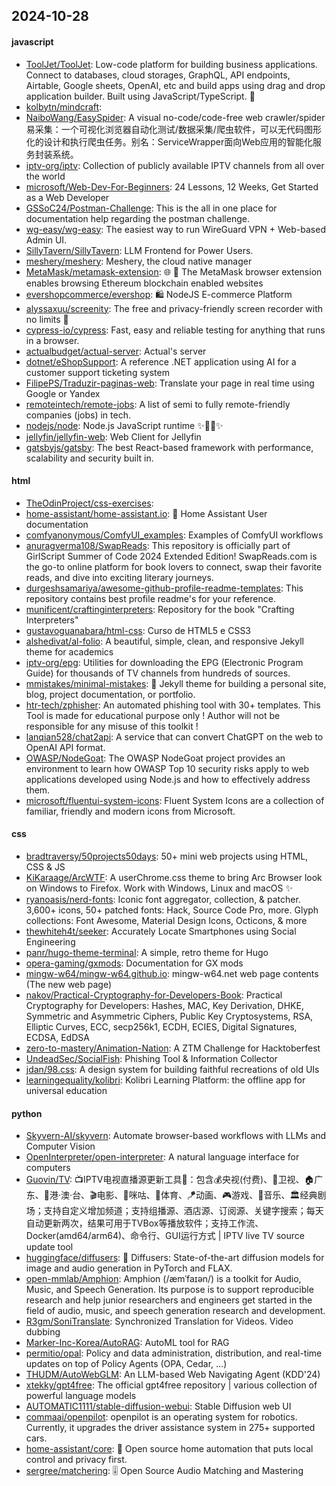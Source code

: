## 2024-10-28

#### javascript
* [ToolJet/ToolJet](https://github.com/ToolJet/ToolJet): Low-code platform for building business applications. Connect to databases, cloud storages, GraphQL, API endpoints, Airtable, Google sheets, OpenAI, etc and build apps using drag and drop application builder. Built using JavaScript/TypeScript. 🚀
* [kolbytn/mindcraft](https://github.com/kolbytn/mindcraft): 
* [NaiboWang/EasySpider](https://github.com/NaiboWang/EasySpider): A visual no-code/code-free web crawler/spider易采集：一个可视化浏览器自动化测试/数据采集/爬虫软件，可以无代码图形化的设计和执行爬虫任务。别名：ServiceWrapper面向Web应用的智能化服务封装系统。
* [iptv-org/iptv](https://github.com/iptv-org/iptv): Collection of publicly available IPTV channels from all over the world
* [microsoft/Web-Dev-For-Beginners](https://github.com/microsoft/Web-Dev-For-Beginners): 24 Lessons, 12 Weeks, Get Started as a Web Developer
* [GSSoC24/Postman-Challenge](https://github.com/GSSoC24/Postman-Challenge): This is the all in one place for documentation help regarding the postman challenge.
* [wg-easy/wg-easy](https://github.com/wg-easy/wg-easy): The easiest way to run WireGuard VPN + Web-based Admin UI.
* [SillyTavern/SillyTavern](https://github.com/SillyTavern/SillyTavern): LLM Frontend for Power Users.
* [meshery/meshery](https://github.com/meshery/meshery): Meshery, the cloud native manager
* [MetaMask/metamask-extension](https://github.com/MetaMask/metamask-extension): 🌐 🔌 The MetaMask browser extension enables browsing Ethereum blockchain enabled websites
* [evershopcommerce/evershop](https://github.com/evershopcommerce/evershop): 🛍️ NodeJS E-commerce Platform
* [alyssaxuu/screenity](https://github.com/alyssaxuu/screenity): The free and privacy-friendly screen recorder with no limits 🎥
* [cypress-io/cypress](https://github.com/cypress-io/cypress): Fast, easy and reliable testing for anything that runs in a browser.
* [actualbudget/actual-server](https://github.com/actualbudget/actual-server): Actual's server
* [dotnet/eShopSupport](https://github.com/dotnet/eShopSupport): A reference .NET application using AI for a customer support ticketing system
* [FilipePS/Traduzir-paginas-web](https://github.com/FilipePS/Traduzir-paginas-web): Translate your page in real time using Google or Yandex
* [remoteintech/remote-jobs](https://github.com/remoteintech/remote-jobs): A list of semi to fully remote-friendly companies (jobs) in tech.
* [nodejs/node](https://github.com/nodejs/node): Node.js JavaScript runtime ✨🐢🚀✨
* [jellyfin/jellyfin-web](https://github.com/jellyfin/jellyfin-web): Web Client for Jellyfin
* [gatsbyjs/gatsby](https://github.com/gatsbyjs/gatsby): The best React-based framework with performance, scalability and security built in.

#### html
* [TheOdinProject/css-exercises](https://github.com/TheOdinProject/css-exercises): 
* [home-assistant/home-assistant.io](https://github.com/home-assistant/home-assistant.io): 📘 Home Assistant User documentation
* [comfyanonymous/ComfyUI_examples](https://github.com/comfyanonymous/ComfyUI_examples): Examples of ComfyUI workflows
* [anuragverma108/SwapReads](https://github.com/anuragverma108/SwapReads): This repository is officially part of GirlScript Summer of Code 2024 Extended Edition! SwapReads.com is the go-to online platform for book lovers to connect, swap their favorite reads, and dive into exciting literary journeys.
* [durgeshsamariya/awesome-github-profile-readme-templates](https://github.com/durgeshsamariya/awesome-github-profile-readme-templates): This repository contains best profile readme's for your reference.
* [munificent/craftinginterpreters](https://github.com/munificent/craftinginterpreters): Repository for the book "Crafting Interpreters"
* [gustavoguanabara/html-css](https://github.com/gustavoguanabara/html-css): Curso de HTML5 e CSS3
* [alshedivat/al-folio](https://github.com/alshedivat/al-folio): A beautiful, simple, clean, and responsive Jekyll theme for academics
* [iptv-org/epg](https://github.com/iptv-org/epg): Utilities for downloading the EPG (Electronic Program Guide) for thousands of TV channels from hundreds of sources.
* [mmistakes/minimal-mistakes](https://github.com/mmistakes/minimal-mistakes): 📐 Jekyll theme for building a personal site, blog, project documentation, or portfolio.
* [htr-tech/zphisher](https://github.com/htr-tech/zphisher): An automated phishing tool with 30+ templates. This Tool is made for educational purpose only ! Author will not be responsible for any misuse of this toolkit !
* [lanqian528/chat2api](https://github.com/lanqian528/chat2api): A service that can convert ChatGPT on the web to OpenAI API format.
* [OWASP/NodeGoat](https://github.com/OWASP/NodeGoat): The OWASP NodeGoat project provides an environment to learn how OWASP Top 10 security risks apply to web applications developed using Node.js and how to effectively address them.
* [microsoft/fluentui-system-icons](https://github.com/microsoft/fluentui-system-icons): Fluent System Icons are a collection of familiar, friendly and modern icons from Microsoft.

#### css
* [bradtraversy/50projects50days](https://github.com/bradtraversy/50projects50days): 50+ mini web projects using HTML, CSS & JS
* [KiKaraage/ArcWTF](https://github.com/KiKaraage/ArcWTF): A userChrome.css theme to bring Arc Browser look on Windows to Firefox. Work with Windows, Linux and macOS ✨
* [ryanoasis/nerd-fonts](https://github.com/ryanoasis/nerd-fonts): Iconic font aggregator, collection, & patcher. 3,600+ icons, 50+ patched fonts: Hack, Source Code Pro, more. Glyph collections: Font Awesome, Material Design Icons, Octicons, & more
* [thewhiteh4t/seeker](https://github.com/thewhiteh4t/seeker): Accurately Locate Smartphones using Social Engineering
* [panr/hugo-theme-terminal](https://github.com/panr/hugo-theme-terminal): A simple, retro theme for Hugo
* [opera-gaming/gxmods](https://github.com/opera-gaming/gxmods): Documentation for GX mods
* [mingw-w64/mingw-w64.github.io](https://github.com/mingw-w64/mingw-w64.github.io): mingw-w64.net web page contents (The new web page)
* [nakov/Practical-Cryptography-for-Developers-Book](https://github.com/nakov/Practical-Cryptography-for-Developers-Book): Practical Cryptography for Developers: Hashes, MAC, Key Derivation, DHKE, Symmetric and Asymmetric Ciphers, Public Key Cryptosystems, RSA, Elliptic Curves, ECC, secp256k1, ECDH, ECIES, Digital Signatures, ECDSA, EdDSA
* [zero-to-mastery/Animation-Nation](https://github.com/zero-to-mastery/Animation-Nation): A ZTM Challenge for Hacktoberfest
* [UndeadSec/SocialFish](https://github.com/UndeadSec/SocialFish): Phishing Tool & Information Collector
* [jdan/98.css](https://github.com/jdan/98.css): A design system for building faithful recreations of old UIs
* [learningequality/kolibri](https://github.com/learningequality/kolibri): Kolibri Learning Platform: the offline app for universal education

#### python
* [Skyvern-AI/skyvern](https://github.com/Skyvern-AI/skyvern): Automate browser-based workflows with LLMs and Computer Vision
* [OpenInterpreter/open-interpreter](https://github.com/OpenInterpreter/open-interpreter): A natural language interface for computers
* [Guovin/TV](https://github.com/Guovin/TV): 📺IPTV电视直播源更新工具🚀：包含💰央视(付费)、📡卫视、🏠广东、🌊港·澳·台、🎬电影、🎥咪咕、🏀体育、🪁动画、🎮游戏、🎵音乐、🏛经典剧场；支持自定义增加频道；支持组播源、酒店源、订阅源、关键字搜索；每天自动更新两次，结果可用于TVBox等播放软件；支持工作流、Docker(amd64/arm64)、命令行、GUI运行方式 | IPTV live TV source update tool
* [huggingface/diffusers](https://github.com/huggingface/diffusers): 🤗 Diffusers: State-of-the-art diffusion models for image and audio generation in PyTorch and FLAX.
* [open-mmlab/Amphion](https://github.com/open-mmlab/Amphion): Amphion (/æmˈfaɪən/) is a toolkit for Audio, Music, and Speech Generation. Its purpose is to support reproducible research and help junior researchers and engineers get started in the field of audio, music, and speech generation research and development.
* [R3gm/SoniTranslate](https://github.com/R3gm/SoniTranslate): Synchronized Translation for Videos. Video dubbing
* [Marker-Inc-Korea/AutoRAG](https://github.com/Marker-Inc-Korea/AutoRAG): AutoML tool for RAG
* [permitio/opal](https://github.com/permitio/opal): Policy and data administration, distribution, and real-time updates on top of Policy Agents (OPA, Cedar, ...)
* [THUDM/AutoWebGLM](https://github.com/THUDM/AutoWebGLM): An LLM-based Web Navigating Agent (KDD'24)
* [xtekky/gpt4free](https://github.com/xtekky/gpt4free): The official gpt4free repository | various collection of powerful language models
* [AUTOMATIC1111/stable-diffusion-webui](https://github.com/AUTOMATIC1111/stable-diffusion-webui): Stable Diffusion web UI
* [commaai/openpilot](https://github.com/commaai/openpilot): openpilot is an operating system for robotics. Currently, it upgrades the driver assistance system in 275+ supported cars.
* [home-assistant/core](https://github.com/home-assistant/core): 🏡 Open source home automation that puts local control and privacy first.
* [sergree/matchering](https://github.com/sergree/matchering): 🎚️ Open Source Audio Matching and Mastering
